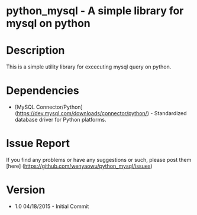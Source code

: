 # python_mysql - A simple library for mysql on python

# Description
  This is a simple utility library for excecuting mysql query on python.
  
# Dependencies
- [MySQL Connector/Python] (https://dev.mysql.com/downloads/connector/python/) - Standardized database driver for Python platforms.

# Issue Report
If you find any problems or have any suggestions or such, please post them [here] (https://github.com/wenyaowu/python_mysql/issues)

# Version
- 1.0 04/18/2015 - Initial Commit
